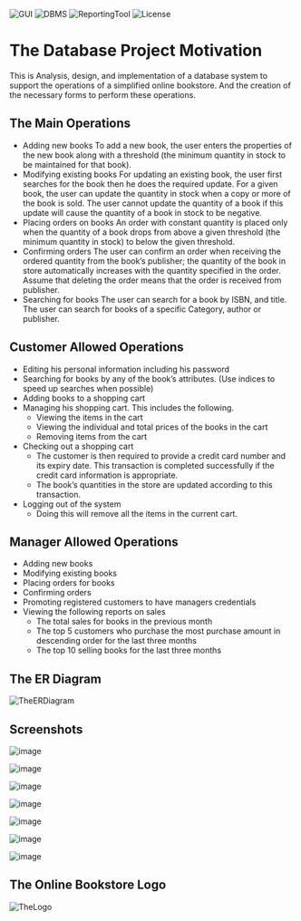 ![GUI](https://img.shields.io/badge/GUI-Java%20-orange.svg)
![DBMS](https://img.shields.io/badge/Database%20Management%20System-MySQL%20-violet.svg)
![ReportingTool](https://img.shields.io/badge/Reporting%20Tool-JasperReports%20-green.svg)
![License](https://img.shields.io/badge/License-GPL&ndash;3.0%20-blue.svg)

# The Database Project Motivation
This is Analysis, design, and implementation of a database system to support the operations of a simplified online bookstore. And the creation of the necessary forms to perform these operations. 

<!-- ![TheLogo](https://user-images.githubusercontent.com/58489322/148835338-cd3a77e4-ae24-4198-bc7e-5609d941af63.png) -->

## The Main Operations
* Adding new books
To add a new book, the user enters the properties of the new book along with a threshold (the minimum
quantity in stock to be maintained for that book).
* Modifying existing books
For updating an existing book, the user first searches for the book then he does the required update. For a given
book, the user can update the quantity in stock when a copy or more of the book is sold. The user cannot update
the quantity of a book if this update will cause the quantity of a book in stock to be negative.
* Placing orders on books
An order with constant quantity is placed only when the quantity of a book drops from above a given threshold
(the minimum quantity in stock) to below the given threshold.
* Confirming orders
The user can confirm an order when receiving the ordered quantity from the book’s publisher; the quantity of
the book in store automatically increases with the quantity specified in the order. Assume that deleting the order
means that the order is received from publisher.
* Searching for books
The user can search for a book by ISBN, and title. The user can search for books of a specific Category, author
or publisher.

## Customer Allowed Operations
* Editing his personal information including his password
* Searching for books by any of the book’s attributes. (Use indices to speed up searches when possible)
* Adding books to a shopping cart
* Managing his shopping cart. This includes the following.
  * Viewing the items in the cart
  * Viewing the individual and total prices of the books in the cart
  * Removing items from the cart
* Checking out a shopping cart
  * The customer is then required to provide a credit card number and its expiry date. This transaction is completed successfully if the credit card information is appropriate.
  * The book’s quantities in the store are updated according to this transaction.
* Logging out of the system
  * Doing this will remove all the items in the current cart.
## Manager Allowed Operations
* Adding new books
* Modifying existing books
* Placing orders for books
* Confirming orders
* Promoting registered customers to have managers credentials
* Viewing the following reports on sales
  * The total sales for books in the previous month
  * The top 5 customers who purchase the most purchase amount in descending order for the last three months
  * The top 10 selling books for the last three months

## The ER Diagram
![TheERDiagram](https://user-images.githubusercontent.com/58489322/148833104-20bfae60-b2c1-415c-a327-f3d357e07c32.png)

## Screenshots
![image](https://user-images.githubusercontent.com/58489322/151219333-0d3267bf-b18e-4750-be3b-1c5de424eae6.png)

![image](https://user-images.githubusercontent.com/58489322/151219471-45884d1b-fb49-47b5-a236-b72c8376f5e5.png)

![image](https://user-images.githubusercontent.com/58489322/151219695-847c9e6d-712f-4212-a9f7-69600e7fe1dd.png)

![image](https://user-images.githubusercontent.com/58489322/151218761-9afa4fcd-2b73-49da-b6f8-d18417ceaee5.png)

![image](https://user-images.githubusercontent.com/58489322/151219864-bf6f6366-5675-4854-be91-1aa0de2012ca.png)

![image](https://user-images.githubusercontent.com/58489322/151219012-21711a6e-d80d-436b-aab7-2abe5161b975.png)

![image](https://user-images.githubusercontent.com/58489322/151218859-a5c891f2-1b25-4b3e-9e2b-178e1cfb0a1f.png)


## The Online Bookstore Logo
![TheLogo](https://user-images.githubusercontent.com/58489322/148835338-cd3a77e4-ae24-4198-bc7e-5609d941af63.png)

